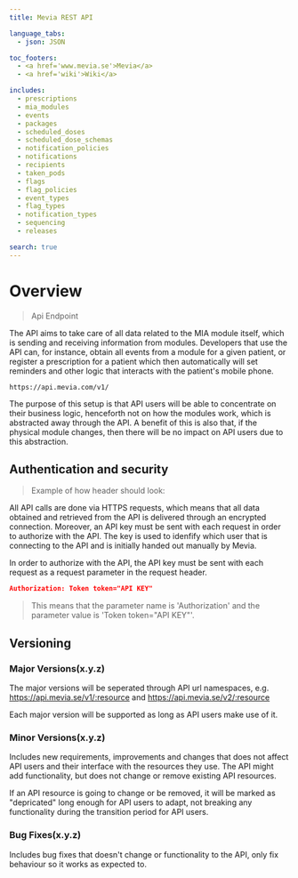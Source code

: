 ```yaml
---
title: Mevia REST API

language_tabs:
  - json: JSON

toc_footers:
  - <a href='www.mevia.se'>Mevia</a>
  - <a href='wiki'>Wiki</a>

includes:
  - prescriptions
  - mia_modules
  - events
  - packages
  - scheduled_doses
  - scheduled_dose_schemas
  - notification_policies
  - notifications
  - recipients
  - taken_pods
  - flags
  - flag_policies
  - event_types
  - flag_types
  - notification_types
  - sequencing
  - releases

search: true
---
```

# Overview

> Api Endpoint

The API aims to take care of all data related to the MIA module itself, which is sending and receiving information from modules. Developers that use the API can, for instance, obtain all events from a module for a given patient, or register a prescription for a patient which then automatically will set reminders and other logic that interacts with the patient's mobile phone.

```
https://api.mevia.com/v1/
```

The purpose of this setup is that API users will be able to concentrate on their business logic, henceforth not on how the modules work, which is abstracted away through the API. A benefit of this is also that, if the physical module changes, then there will be no impact on API users due to this abstraction.


## Authentication and security

> Example of how header should look:

All API calls are done via HTTPS requests, which means that all data obtained and retrieved from the API is delivered through an encrypted connection. Moreover, an API key must be sent with each request in order to authorize with the API. The key is used to idenfify which user that is connecting to the API and is initially handed out manually by Mevia.

In order to authorize with the API, the API key must be sent with each request as a request parameter in the request header.

```json
Authorization: Token token="API KEY"
```

> This means that the parameter name is 'Authorization' and the parameter value is 'Token token="API KEY"'.

## Versioning

### Major Versions(<span class="red-text">x</span>.y.z)

The major versions will be seperated through API url namespaces, e.g. 
https://api.mevia.se/v1/:resource and https://api.mevia.se/v2/:resource

Each major version will be supported as long as API users make use of it.

### Minor Versions(x.<span class="red-text">y</span>.z)

Includes new requirements, improvements and changes that does not affect API users and their interface with the resources they use. The API might add functionality, but does not change or remove existing API resources.

If an API resource is going to change or be removed, it will be marked as "depricated" long enough for API users to adapt, not breaking any functionality during the transition period for API users.

### Bug Fixes(x.y.<span class="red-text">z</span>)

Includes bug fixes that doesn't change or functionality to the API, only fix behaviour so it works as expected to.